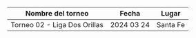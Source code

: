 |      Nombre del torneo       |   Fecha    |  Lugar   |
|:----------------------------:|:----------:|:--------:|
| Torneo 02 - Liga Dos Orillas | 2024 03 24 | Santa Fe |